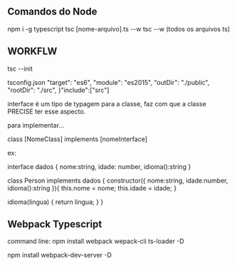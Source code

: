 ## Comandos do Node

npm i -g typescript
tsc [nome-arquivo].ts --w
tsc --w (todos os arquivos ts)

## WORKFLW

tsc --init

tsconfig.json
"target": "es6",
"module": "es2015",
"outDir": "./public",
"rootDir": "./src",
}"include":["src"]


interface é um tipo de typagem para a classe, faz com que a classe PRECISE ter esse aspecto.

para implementar...

class [NomeClass] implements [nomeInterface]

ex:

interface dados {
nome:string,
idade: number,
idioma():string
}

class Person implements dados {
constructor({
nome:string,
idade:number,
idioma():string
}){
this.nome = nome;
this.idade = idade;
}

idioma(lingua) {
return lingua;
}
}

## Webpack Typescript
command line: npm install webpack wepack-cli ts-loader -D

npm install webpack-dev-server -D